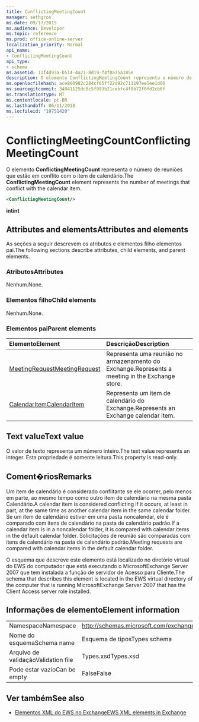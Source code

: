 ```yaml
---
title: ConflictingMeetingCount
manager: sethgros
ms.date: 09/17/2015
ms.audience: Developer
ms.topic: reference
ms.prod: office-online-server
localization_priority: Normal
api_name:
- ConflictingMeetingCount
api_type:
- schema
ms.assetid: 11f4d93a-b514-4a27-8d19-f4f0a35a185e
description: O elemento ConflictingMeetingCount representa o número de reuniões que estão em conflito com o item de calendário.
ms.openlocfilehash: ace800982c284cf65ff22d92c711197ee5ee1d06
ms.sourcegitcommit: 34041125dc8c5f993b21cebfc4f8b72f0fd2cb6f
ms.translationtype: MT
ms.contentlocale: pt-BR
ms.lasthandoff: 06/11/2018
ms.locfileid: "19751420"
---
```

# <a name="conflictingmeetingcount"></a><span data-ttu-id="829cf-103">ConflictingMeetingCount</span><span class="sxs-lookup"><span data-stu-id="829cf-103">ConflictingMeetingCount</span></span>

<span data-ttu-id="829cf-104">O elemento **ConflictingMeetingCount** representa o número de reuniões que estão em conflito com o item de calendário.</span><span class="sxs-lookup"><span data-stu-id="829cf-104">The **ConflictingMeetingCount** element represents the number of meetings that conflict with the calendar item.</span></span> 
  
```xml
<ConflictingMeetingCount/>
```

 <span data-ttu-id="829cf-105">**int**</span><span class="sxs-lookup"><span data-stu-id="829cf-105">**int**</span></span>
## <a name="attributes-and-elements"></a><span data-ttu-id="829cf-106">Attributes and elements</span><span class="sxs-lookup"><span data-stu-id="829cf-106">Attributes and elements</span></span>

<span data-ttu-id="829cf-107">As seções a seguir descrevem os atributos e elementos filho elementos pai.</span><span class="sxs-lookup"><span data-stu-id="829cf-107">The following sections describe attributes, child elements, and parent elements.</span></span>
  
### <a name="attributes"></a><span data-ttu-id="829cf-108">Atributos</span><span class="sxs-lookup"><span data-stu-id="829cf-108">Attributes</span></span>

<span data-ttu-id="829cf-109">Nenhum.</span><span class="sxs-lookup"><span data-stu-id="829cf-109">None.</span></span>
  
### <a name="child-elements"></a><span data-ttu-id="829cf-110">Elementos filho</span><span class="sxs-lookup"><span data-stu-id="829cf-110">Child elements</span></span>

<span data-ttu-id="829cf-111">Nenhum.</span><span class="sxs-lookup"><span data-stu-id="829cf-111">None.</span></span>
  
### <a name="parent-elements"></a><span data-ttu-id="829cf-112">Elementos pai</span><span class="sxs-lookup"><span data-stu-id="829cf-112">Parent elements</span></span>

|<span data-ttu-id="829cf-113">**Elemento**</span><span class="sxs-lookup"><span data-stu-id="829cf-113">**Element**</span></span>|<span data-ttu-id="829cf-114">**Descrição**</span><span class="sxs-lookup"><span data-stu-id="829cf-114">**Description**</span></span>|
|:-----|:-----|
|[<span data-ttu-id="829cf-115">MeetingRequest</span><span class="sxs-lookup"><span data-stu-id="829cf-115">MeetingRequest</span></span>](meetingrequest.md) <br/> |<span data-ttu-id="829cf-116">Representa uma reunião no armazenamento do Exchange.</span><span class="sxs-lookup"><span data-stu-id="829cf-116">Represents a meeting in the Exchange store.</span></span>  <br/> |
|[<span data-ttu-id="829cf-117">CalendarItem</span><span class="sxs-lookup"><span data-stu-id="829cf-117">CalendarItem</span></span>](calendaritem.md) <br/> |<span data-ttu-id="829cf-118">Representa um item de calendário do Exchange.</span><span class="sxs-lookup"><span data-stu-id="829cf-118">Represents an Exchange calendar item.</span></span>  <br/> |
   
## <a name="text-value"></a><span data-ttu-id="829cf-119">Text value</span><span class="sxs-lookup"><span data-stu-id="829cf-119">Text value</span></span>

<span data-ttu-id="829cf-120">O valor de texto representa um número inteiro.</span><span class="sxs-lookup"><span data-stu-id="829cf-120">The text value represents an integer.</span></span> <span data-ttu-id="829cf-121">Esta propriedade é somente leitura.</span><span class="sxs-lookup"><span data-stu-id="829cf-121">This property is read-only.</span></span>
  
## <a name="remarks"></a><span data-ttu-id="829cf-122">Coment�rios</span><span class="sxs-lookup"><span data-stu-id="829cf-122">Remarks</span></span>

<span data-ttu-id="829cf-123">Um item de calendário é considerado conflitante se ele ocorrer, pelo menos em parte, ao mesmo tempo como outro item de calendário na mesma pasta Calendário.</span><span class="sxs-lookup"><span data-stu-id="829cf-123">A calendar item is considered conflicting if it occurs, at least in part, at the same time as another calendar item in the same calendar folder.</span></span> <span data-ttu-id="829cf-124">Se um item de calendário estiver em uma pasta noncalendar, ele é comparado com itens de calendário na pasta de calendário padrão.</span><span class="sxs-lookup"><span data-stu-id="829cf-124">If a calendar item is in a noncalendar folder, it is compared with calendar items in the default calendar folder.</span></span> <span data-ttu-id="829cf-125">Solicitações de reunião são comparadas com itens de calendário na pasta de calendário padrão.</span><span class="sxs-lookup"><span data-stu-id="829cf-125">Meeting requests are compared with calendar items in the default calendar folder.</span></span>
  
<span data-ttu-id="829cf-126">O esquema que descreve este elemento está localizado no diretório virtual do EWS do computador que está executando o MicrosoftExchange Server 2007 que tem instalada a função de servidor de Acesso para Cliente.</span><span class="sxs-lookup"><span data-stu-id="829cf-126">The schema that describes this element is located in the EWS virtual directory of the computer that is running MicrosoftExchange Server 2007 that has the Client Access server role installed.</span></span>
  
## <a name="element-information"></a><span data-ttu-id="829cf-127">Informações de elemento</span><span class="sxs-lookup"><span data-stu-id="829cf-127">Element information</span></span>

|||
|:-----|:-----|
|<span data-ttu-id="829cf-128">Namespace</span><span class="sxs-lookup"><span data-stu-id="829cf-128">Namespace</span></span>  <br/> |http://schemas.microsoft.com/exchange/services/2006/types  <br/> |
|<span data-ttu-id="829cf-129">Nome do esquema</span><span class="sxs-lookup"><span data-stu-id="829cf-129">Schema name</span></span>  <br/> |<span data-ttu-id="829cf-130">Esquema de tipos</span><span class="sxs-lookup"><span data-stu-id="829cf-130">Types schema</span></span>  <br/> |
|<span data-ttu-id="829cf-131">Arquivo de validação</span><span class="sxs-lookup"><span data-stu-id="829cf-131">Validation file</span></span>  <br/> |<span data-ttu-id="829cf-132">Types.xsd</span><span class="sxs-lookup"><span data-stu-id="829cf-132">Types.xsd</span></span>  <br/> |
|<span data-ttu-id="829cf-133">Pode estar vazio</span><span class="sxs-lookup"><span data-stu-id="829cf-133">Can be empty</span></span>  <br/> |<span data-ttu-id="829cf-134">False</span><span class="sxs-lookup"><span data-stu-id="829cf-134">False</span></span>  <br/> |
   
## <a name="see-also"></a><span data-ttu-id="829cf-135">Ver também</span><span class="sxs-lookup"><span data-stu-id="829cf-135">See also</span></span>



- [<span data-ttu-id="829cf-136">Elementos XML do EWS no Exchange</span><span class="sxs-lookup"><span data-stu-id="829cf-136">EWS XML elements in Exchange</span></span>](ews-xml-elements-in-exchange.md)

